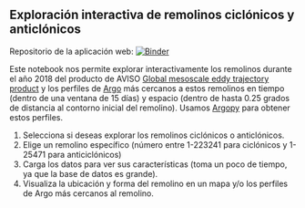 ## Exploración interactiva de remolinos ciclónicos y anticlónicos

Repositorio de la aplicación web: [![Binder](https://mybinder.org/badge_logo.svg)](https://mybinder.org/v2/gh/anakarinarm/eddies_webapp/HEAD?urlpath=%2Fvoila%2Frender%2Feddy_voila.ipynb)

Este notebook nos permite explorar interactivamente los remolinos durante el año 2018 del producto de AVISO [Global mesoscale eddy trajectory product]([https://www.aviso.altimetry.fr/en/data/products/value-added-products/global-mesoscale-eddy-trajectory-product.html) y los perfiles de [Argo](https://argo.ucsd.edu/) más cercanos a estos remolinos en tiempo (dentro de una ventana de 15 días) y espacio (dentro de hasta 0.25 grados de distancia al contorno inicial del remolino). Usamos [Argopy](https://argopy.readthedocs.io/en/latest/index.html) para obtener estos perfiles.
1. Selecciona si deseas explorar los remolinos ciclónicos o anticlónicos.
2. Elige un remolino específico (número entre 1-223241 para ciclónicos y 1-25471 para anticiclónicos)
3. Carga los datos para ver sus características (toma un poco de tiempo, ya que la base de datos es grande).  
4. Visualiza la ubicación y forma del remolino en un mapa y/o los perfiles de Argo más cercanos al remolino. 
